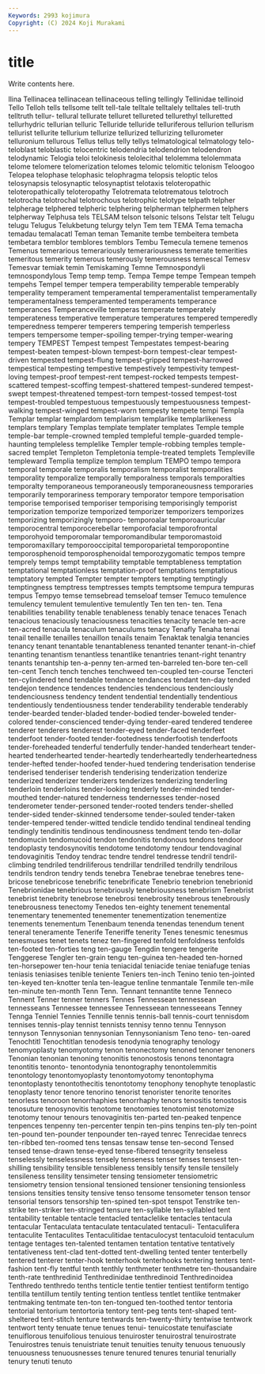 ```yaml
---
Keywords: 2993 kojimura
Copyright: (C) 2024 Koji Murakami
---
```


# title

Write contents here.



llina Tellinacea tellinacean tellinaceous telling tellingly Tellinidae tellinoid
Tello Telloh tells tellsome tellt tell-tale telltale telltalely telltales tell-truth
telltruth tellur- tellural tellurate telluret tellureted tellurethyl telluretted tellurhydric tellurian
telluric Telluride telluride telluriferous tellurion tellurism tellurist tellurite tellurium tellurize
tellurized tellurizing tellurometer telluronium tellurous Tellus tellus telly tellys telmatological
telmatology telo- teloblast teloblastic telocentric telodendria telodendrion telodendron telodynamic Telogia
teloi telokinesis telolecithal telolemma telolemmata telome telomere telomerization telomes telomic
telomitic telonism Teloogoo Telopea telophase telophasic telophragma telopsis teloptic telos
telosynapsis telosynaptic telosynaptist telotaxis teloteropathic teloteropathically teloteropathy Telotremata telotrematous telotroch
telotrocha telotrochal telotrochous telotrophic telotype telpath telpher telpherage telphered telpheric
telphering telpherman telphermen telphers telpherway Telphusa tels TELSAM telson telsonic
telsons Telstar telt Telugu telugu Telugus Telukbetung telurgy telyn Tem
tem TEMA Tema temacha temadau temalacatl Teman teman Temanite tembe
tembeitera tembeta tembetara temblor temblores temblors Tembu Temecula temene temenos
Temenus temerarious temerariously temerariousness temerate temerities temeritous temerity temerous temerously
temerousness temescal Temesv Temesvar temiak temin Temiskaming Temne Temnospondyli temnospondylous
Temp temp temp. Tempa Tempe tempe Tempean tempeh tempehs Tempel
temper tempera temperability temperable temperably temperality temperament temperamental temperamentalist temperamentally
temperamentalness temperamented temperaments temperance temperances Temperanceville temperas temperate temperately temperateness
temperative temperature temperatures tempered temperedly temperedness temperer temperers tempering temperish
temperless tempers tempersome temper-spoiling temper-trying temper-wearing tempery TEMPEST Tempest tempest
Tempestates tempest-bearing tempest-beaten tempest-blown tempest-born tempest-clear tempest-driven tempested tempest-flung tempest-gripped
tempest-harrowed tempestical tempesting tempestive tempestively tempestivity tempest-loving tempest-proof tempest-rent tempest-rocked
tempests tempest-scattered tempest-scoffing tempest-shattered tempest-sundered tempest-swept tempest-threatened tempest-torn tempest-tossed tempest-tost
tempest-troubled tempestuous tempestuously tempestuousness tempest-walking tempest-winged tempest-worn tempesty tempete tempi
Templa Templar templar templardom templarism templarlike templarlikeness templars templary Templas
template templater templates Temple temple temple-bar temple-crowned templed templeful temple-guarded
temple-haunting templeless templelike Templer temple-robbing temples temple-sacred templet Templeton Templetonia
temple-treated templets Templeville templeward Templia templize templon templum TEMPO tempo
tempora temporal temporale temporalis temporalism temporalist temporalities temporality temporalize temporally
temporalness temporals temporalties temporalty temporaneous temporaneously temporaneousness temporaries temporarily temporariness
temporary temporator tempore temporisation temporise temporised temporiser temporising temporisingly temporist
temporization temporize temporized temporizer temporizers temporizes temporizing temporizingly temporo- temporoalar
temporoauricular temporocentral temporocerebellar temporofacial temporofrontal temporohyoid temporomalar temporomandibular temporomastoid temporomaxillary
temporooccipital temporoparietal temporopontine temporosphenoid temporosphenoidal temporozygomatic tempos tempre temprely temps
tempt temptability temptable temptableness temptation temptational temptationless temptation-proof temptations temptatious
temptatory tempted Tempter tempter tempters tempting temptingly temptingness temptress temptresses
tempts temptsome tempura tempuras tempus Tempyo temse temsebread temseloaf temser
Temuco temulence temulency temulent temulentive temulently Ten ten ten- ten.
Tena tenabilities tenability tenable tenableness tenably tenace tenaces Tenach tenacious
tenaciously tenaciousness tenacities tenacity tenacle ten-acre ten-acred tenacula tenaculum tenaculums
tenacy Tenafly Tenaha tenai tenail tenaille tenailles tenaillon tenails tenaim
Tenaktak tenalgia tenancies tenancy tenant tenantable tenantableness tenanted tenanter tenant-in-chief
tenanting tenantism tenantless tenantlike tenantries tenant-right tenantry tenants tenantship ten-a-penny
ten-armed ten-barreled ten-bore ten-cell ten-cent Tench tench tenches tenchweed ten-coupled
ten-course Tencteri ten-cylindered tend tendable tendance tendances tendant ten-day tended
tendejon tendence tendences tendencies tendencious tendenciously tendenciousness tendency tendent tendential
tendentially tendentious tendentiously tendentiousness tender tenderability tenderable tenderably tender-bearded tender-bladed
tender-bodied tender-boweled tender-colored tender-conscienced tender-dying tender-eared tendered tenderee tenderer tenderers
tenderest tender-eyed tender-faced tenderfeet tenderfoot tender-footed tender-footedness tenderfootish tenderfoots tender-foreheaded
tenderful tenderfully tender-handed tenderheart tender-hearted tenderhearted tender-heartedly tenderheartedly tenderheartedness tender-hefted
tender-hoofed tender-hued tendering tenderisation tenderise tenderised tenderiser tenderish tenderising tenderization
tenderize tenderized tenderizer tenderizers tenderizes tenderizing tenderling tenderloin tenderloins tender-looking
tenderly tender-minded tender-mouthed tender-natured tenderness tendernesses tender-nosed tenderometer tender-personed tender-rooted
tenders tender-shelled tender-sided tender-skinned tendersome tender-souled tender-taken tender-tempered tender-witted tendicle
tendido tendinal tendineal tending tendingly tendinitis tendinous tendinousness tendment tendo
ten-dollar tendomucin tendomucoid tendon tendonitis tendonous tendons tendoor tendoplasty tendosynovitis
tendotome tendotomy tendour tendovaginal tendovaginitis Tendoy tendrac tendre tendrel tendresse
tendril tendril-climbing tendriled tendriliferous tendrillar tendrilled tendrilly tendrilous tendrils tendron
tendry tends tenebra Tenebrae tenebrae tenebres tene-bricose tenebricose tenebrific tenebrificate
Tenebrio tenebrion tenebrionid Tenebrionidae tenebrious tenebriously tenebriousness tenebrism Tenebrist tenebrist
tenebrity tenebrose tenebrosi tenebrosity tenebrous tenebrously tenebrousness tenectomy Tenedos ten-eighty
tenement tenemental tenementary tenemented tenementer tenementization tenementize tenements tenementum Tenenbaum
tenenda tenendas tenendum tenent teneral teneramente Tenerife Teneriffe tenerity Tenes
tenesmic tenesmus tenesmuses tenet tenets tenez ten-fingered tenfold tenfoldness tenfolds
ten-footed ten-forties teng ten-gauge Tengdin tengere tengerite Tenggerese Tengler ten-grain
tengu ten-guinea ten-headed ten-horned ten-horsepower ten-hour tenia teniacidal teniacide teniae
teniafuge tenias teniasis teniasises tenible teniente Teniers ten-inch Tenino tenio
ten-jointed ten-keyed ten-knotter tenla ten-league tenline tenmantale Tenmile ten-mile ten-minute
ten-month Tenn Tenn. Tennant tennantite tenne Tenneco Tennent Tenner tenner
tenners Tennes Tennessean tennessean tennesseans Tennessee tennessee Tennesseean tennesseeans Tenney
Tennga Tenniel Tennies Tennille tennis tennis-ball tennis-court tennisdom tennises tennis-play
tennist tennists tennisy tenno tennu Tennyson tennyson Tennysonian tennysonian Tennysonianism
Teno teno- ten-oared Tenochtitl Tenochtitlan tenodesis tenodynia tenography tenology tenomyoplasty
tenomyotomy tenon tenonectomy tenoned tenoner tenoners Tenonian tenonian tenoning tenonitis
tenonostosis tenons tenontagra tenontitis tenonto- tenontodynia tenontography tenontolemmitis tenontology tenontomyoplasty
tenontomyotomy tenontophyma tenontoplasty tenontothecitis tenontotomy tenophony tenophyte tenoplastic tenoplasty tenor
tenore tenorino tenorist tenorister tenorite tenorites tenorless tenoroon tenorrhaphies tenorrhaphy
tenors tenositis tenostosis tenosuture tenosynovitis tenotome tenotomies tenotomist tenotomize tenotomy
tenour tenours tenovaginitis ten-parted ten-peaked tenpence tenpences tenpenny ten-percenter tenpin
ten-pins tenpins ten-ply ten-point ten-pound ten-pounder tenpounder ten-rayed tenrec Tenrecidae
tenrecs ten-ribbed ten-roomed tens tensas tensaw tense ten-second Tensed tensed
tense-drawn tense-eyed tense-fibered tensegrity tenseless tenselessly tenselessness tensely tenseness tenser
tenses tensest ten-shilling tensibility tensible tensibleness tensibly tensify tensile tensilely
tensileness tensility tensimeter tensing tensiometer tensiometric tensiometry tension tensional tensioned
tensioner tensioning tensionless tensions tensities tensity tensive tenso tensome tensometer
tenson tensor tensorial tensors tensorship ten-spined ten-spot tenspot Tenstrike ten-strike
ten-striker ten-stringed tensure ten-syllable ten-syllabled tent tentability tentable tentacle tentacled
tentaclelike tentacles tentacula tentacular Tentaculata tentaculate tentaculated tentaculi- Tentaculifera tentaculite
Tentaculites Tentaculitidae tentaculocyst tentaculoid tentaculum tentage tentages ten-talented tentamen tentation
tentative tentatively tentativeness tent-clad tent-dotted tent-dwelling tented tenter tenterbelly tentered
tenterer tenter-hook tenterhook tenterhooks tentering tenters tent-fashion tent-fly tentful tenth
tenthly tenthmeter tenthmetre ten-thousandaire tenth-rate tenthredinid Tenthredinidae tenthredinoid Tenthredinoidea Tenthredo
tenthredo tenths tenticle tentie tentier tentiest tentiform tentigo tentilla tentillum
tentily tenting tention tentless tentlet tentlike tentmaker tentmaking tentmate ten-ton
ten-tongued ten-toothed tentor tentoria tentorial tentorium tentortoria tentory tent-peg tents
tent-shaped tent-sheltered tent-stitch tenture tentwards ten-twenty-thirty tentwise tentwork tentwort tenty
tenuate tenue tenues tenui- tenuicostate tenuifasciate tenuiflorous tenuifolious tenuious tenuiroster
tenuirostral tenuirostrate Tenuirostres tenuis tenuistriate tenuit tenuities tenuity tenuous tenuously
tenuousness tenuousnesses tenure tenured tenures tenurial tenurially tenury tenuti tenuto

